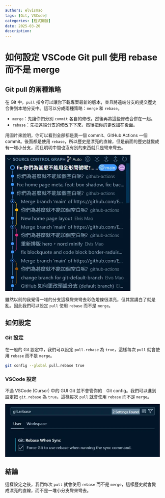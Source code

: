 ```yaml
---
authors: elvismao
tags: [Git, VSCode]
categories: [程式開發]
date: 2025-03-20
description: 
---
```


# 如何設定 VSCode Git pull 使用 rebase 而不是 merge

## Git pull 的兩種策略

在 Git 中，`pull` 指令可以讓你下載專案最新的版本，並且將遠端分支的提交歷史合併到本地分支中。這可以分成兩種策略：`merge` 和 `rebase`。

- `merge`：先讓你們分別 `commit` 各自的修改，然後再將這些修改合併在一起。
- `rebase`：先把遠端分支的修改下下來，然後把你的更改加在後面。

用圖片來說明，你可以看到全部都是我一個 commit、GitHub Actions 一個 commit。後面都是使用 `rebase`，所以歷史是漂亮的直線，但是前面的歷史就變成有一堆小分支，而且明明中間也沒有別的東西就只是彎來彎去。

![VSCode Git Pull Merge](git.webp)

雖然以前的我覺得一堆的分支這樣彎來彎去彩色燈條很漂亮，但其實講白了就是亂。因此我們可以設定 `pull` 使用 `rebase` 而不是 `merge`。

## 如何設定

### Git 設定

在一般的 Git 設定中，我們可以設定 `pull.rebase` 為 `true`，這樣每次 `pull` 就會使用 `rebase` 而不是 `merge`。

```bash
git config --global pull.rebase true
```

### VSCode 設定

不過 VSCode (Cursor) 中的 GUI Git 並不會管你的　Git config。我們可以進到設定把 `git.rebase` 為 `true`，這樣每次 `pull` 就會使用 `rebase` 而不是 `merge`。

![VSCode Git Pull Rebase](vscode.webp)

## 結論

這樣設定之後，我們每次 `pull` 就會使用 `rebase` 而不是 `merge`，這樣歷史就會變成漂亮的直線，而不是一堆小分支彎來彎去。

